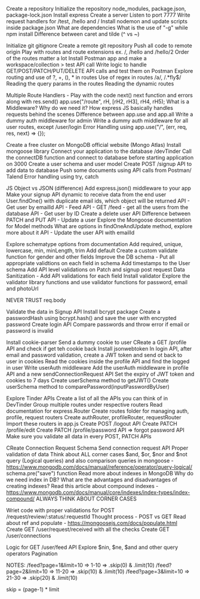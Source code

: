 Create a repository
Initialize the repository
node_modules, package.json, package-lock.json
Install express
Create a server
Listen to port 7777
Write request handlers for /test, /hello and /
Install nodemon and update scripts inside package.json
What are dependencies
What is the use of "-g" while npm install
Difference between caret and tilde (^ vs ~)

Initialize git
gitignore
Create a remote git repository
Push all code to remote origin
Play with routes and route extensions ex. /, /hello and /hello/2
Order of the routes matter a lot
Install Postman app and make a workspace/collection > test API call
Write logic to handle GET/POST/PATCH/PUT/DELETE API calls and test them on Postman
Explore routing and use of ?, +, (), * in routes
Use of regex in routes /a/, /.*fly$/
Reading the query params in the routes
Reading the dynamic routes

Multiple Route Handlers - Play with the code
next()
next function and errors along with res.send()
app.use("/route", rH, [rH2, rH3], rH4, rH5);
What is a Middleware? Why do we need it?
How express JS basically handles requests behind the scenes
Difference between app.use and app.all
Write a dummy auth middleware for admin
Write a dummy auth middleware for all user routes, except /user/login
Error Handling using app.use("/", (err, req, res, next) => {});

Create a free cluster on MongoDB official website (Mongo Atlas)
Install mongoose library
Connect your application to the database <Connection-url>/devTinder
Call the connectDB function and connect to database before starting application on 3000
Create a user schema and user model
Create POST /signup API to add data to database
Push some documents using API calls from Postman/ Talend
Error handling using try, catch

JS Object vs JSON (difference)
Add express.json() middleware to your app
Make your signup API dynamic to receive data from the end user
User.findOne() with duplicate email ids, which object will be returned
API - Get user by emailId
API - Feed API - GET /feed - get all the users from the database
API - Get user by ID
Create a delete user API
Difference between PATCH and PUT
API - Update a user
Explore the Mongoose documentation for Model methods
What are options in findOneAndUpdate method, explore more about it
API - Update the user API with emailId

Explore schematype options from documentation
Add required, unique, lowercase, min, minLength, trim
Add default
Create a custom validate function for gender and other fields
Improve the DB schema - Put all appropriate validtions on each field in schema
Add timestamps to the User schema
Add API level validations on Patch and signup post request
Data Sanitization - Add API validations for each field
Install validator
Explore the validator library functions and use validator functions for password, email and photoUrl

NEVER TRUST req.body

Validate the data in Signup API
Install bcrypt package
Create a passwordHash using bcrypt.hash() and save the user with encrypted password
Create login API
Compare passwords and throw error if email or password is invalid

Install cookie-parser
Send a dummy cookie to user
CReate a GET /profile API and check if get teh cookie back
Install jsonwebtoken
In login API, after email and password validation, create a JWT token and send ot back to user in cookies
Read the cookies inside the profile API and find the logged in user
Write userAuth middleware
Add the userAuth middleware in profile API and a new sendConnectionRequest API
Set the expiry of JWT token and cookies to 7 days
Create userSchema method to getJWT()
Create userSchema method to comparePassword(inputPasswordByUser)

Explore Tinder APIs
Create a list of all the APIs you can think of in DevTinder
Group multiple routes under respective routers
Read documentation for express.Router
Create routes folder for managing auth, profile, request routers
Create authRouter, profileRouter, requestRouter
Import these routers in app.js
Create POST /logout API
Create PATCH /profile/edit
Create PATCH /profile/password API => forgot password API
Make sure you validate all data in every POST, PATCH APIs

CReate Connection Request Schema
Send connection request API
Proper validation of data
Think about ALL corner cases
$and, $or, $nor and $not query (Logical queries) and also comparison queries in mongoose - https://www.mongodb.com/docs/manual/reference/operator/query-logical/
schema.pre("save") function
Read more about indexes in MongoDB
Why do we need index in DB?
What are the advantages and disadvantages of creating indexes?
Read this article about compound indexes - https://www.mongodb.com/docs/manual/core/indexes/index-types/index-compound/
ALWAYS THINK ABOUT CORNER CASES

Wriet code with proper validations for POST /request/review/:status/:requestId
Thought process - POST vs GET
Read about ref and populate - https://mongoosejs.com/docs/populate.html
Create GET /user/request/received with all the checks
Create GET /user/connections

Logic for GET /user/feed API
Explore $nin, $ne, $and and other query operators
Pagination

NOTES:
/feed?page=1&limit=10 => 1-10 =>  .skip(0) & .limit(10)
/feed?page=2&limit=10 => 11-20 => .skip(10) & .limit(10)
/feed?page=3&limit=10 => 21-30 => .skip(20) & .limit(10)

skip = (page-1) * limit